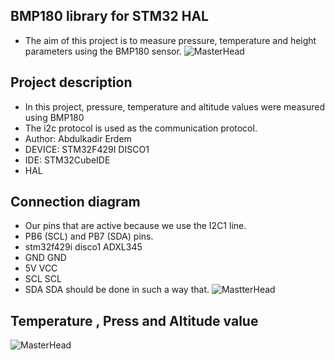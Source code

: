 ## BMP180 library for STM32 HAL
* The aim of this project is to measure pressure, temperature and height parameters using the BMP180 sensor.
  ![MasterHead](https://bit.ly/3tyWJiT)

## Project description
* In this project, pressure, temperature and altitude values were measured using BMP180
* The i2c protocol is used as the communication protocol.
* Author: Abdulkadir Erdem
* DEVICE: STM32F429I DISCO1
* IDE: STM32CubeIDE
* HAL

## Connection diagram
* Our pins that are active because we use the I2C1 line.
* PB6 (SCL) and PB7 (SDA) pins.
* stm32f429i disco1 ADXL345
* GND               GND
* 5V                VCC
* SCL               SCL
* SDA               SDA
should be done in such a way that.
![MastterHead](https://bit.ly/3RUogVu)

## Temperature , Press and Altitude value
![MasterHead](https://bit.ly/3tyskkT)
  




